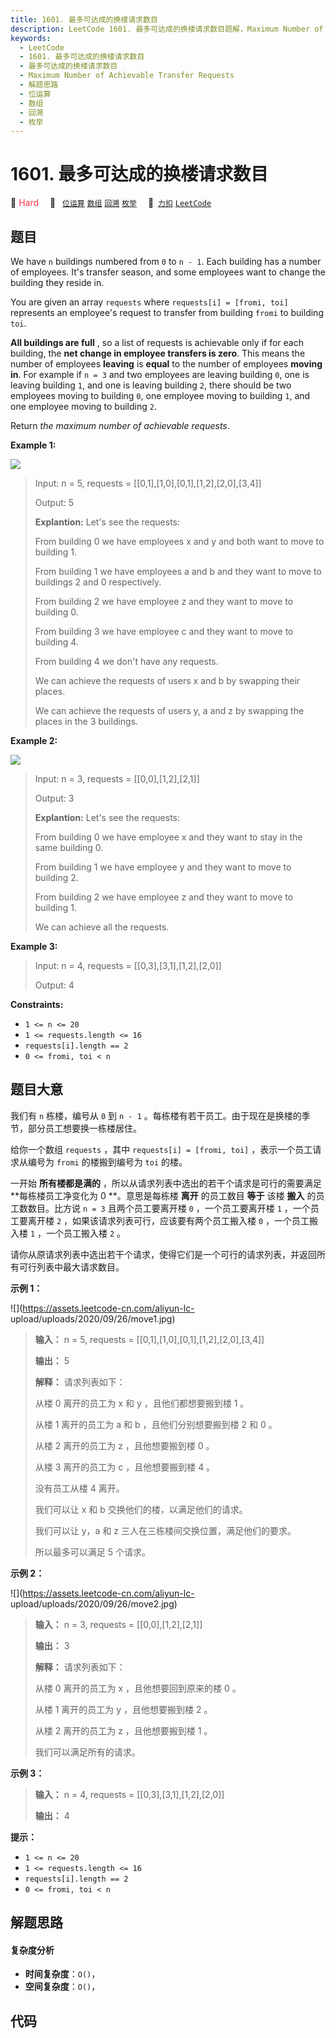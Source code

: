 ```yaml
---
title: 1601. 最多可达成的换楼请求数目
description: LeetCode 1601. 最多可达成的换楼请求数目题解，Maximum Number of Achievable Transfer Requests，包含解题思路、复杂度分析以及完整的 JavaScript 代码实现。
keywords:
  - LeetCode
  - 1601. 最多可达成的换楼请求数目
  - 最多可达成的换楼请求数目
  - Maximum Number of Achievable Transfer Requests
  - 解题思路
  - 位运算
  - 数组
  - 回溯
  - 枚举
---
```


# 1601. 最多可达成的换楼请求数目

🔴 <font color=#ff334b>Hard</font>&emsp; 🔖&ensp; [`位运算`](/tag/bit-manipulation.md) [`数组`](/tag/array.md) [`回溯`](/tag/backtracking.md) [`枚举`](/tag/enumeration.md)&emsp; 🔗&ensp;[`力扣`](https://leetcode.cn/problems/maximum-number-of-achievable-transfer-requests) [`LeetCode`](https://leetcode.com/problems/maximum-number-of-achievable-transfer-requests)

## 题目

We have `n` buildings numbered from `0` to `n - 1`. Each building has a number
of employees. It's transfer season, and some employees want to change the
building they reside in.

You are given an array `requests` where `requests[i] = [fromi, toi]`
represents an employee's request to transfer from building `fromi` to building
`toi`.

**All buildings are full** , so a list of requests is achievable only if for
each building, the **net change in employee transfers is zero**. This means
the number of employees **leaving** is **equal** to the number of employees
**moving in**. For example if `n = 3` and two employees are leaving building
`0`, one is leaving building `1`, and one is leaving building `2`, there
should be two employees moving to building `0`, one employee moving to
building `1`, and one employee moving to building `2`.

Return _the maximum number of achievable requests_.



**Example 1:**

![](https://assets.leetcode.com/uploads/2020/09/10/move1.jpg)

> Input: n = 5, requests = [[0,1],[1,0],[0,1],[1,2],[2,0],[3,4]]
> 
> Output: 5
> 
> **Explantion:** Let's see the requests:
> 
> From building 0 we have employees x and y and both want to move to building 1.
> 
> From building 1 we have employees a and b and they want to move to buildings 2 and 0 respectively.
> 
> From building 2 we have employee z and they want to move to building 0.
> 
> From building 3 we have employee c and they want to move to building 4.
> 
> From building 4 we don't have any requests.
> 
> We can achieve the requests of users x and b by swapping their places.
> 
> We can achieve the requests of users y, a and z by swapping the places in the 3 buildings.

**Example 2:**

![](https://assets.leetcode.com/uploads/2020/09/10/move2.jpg)

> Input: n = 3, requests = [[0,0],[1,2],[2,1]]
> 
> Output: 3
> 
> **Explantion:** Let's see the requests:
> 
> From building 0 we have employee x and they want to stay in the same building 0.
> 
> From building 1 we have employee y and they want to move to building 2.
> 
> From building 2 we have employee z and they want to move to building 1.
> 
> We can achieve all the requests. 

**Example 3:**

> Input: n = 4, requests = [[0,3],[3,1],[1,2],[2,0]]
> 
> Output: 4

**Constraints:**

  * `1 <= n <= 20`
  * `1 <= requests.length <= 16`
  * `requests[i].length == 2`
  * `0 <= fromi, toi < n`


## 题目大意

我们有 `n` 栋楼，编号从 `0` 到 `n - 1` 。每栋楼有若干员工。由于现在是换楼的季节，部分员工想要换一栋楼居住。

给你一个数组 `requests` ，其中 `requests[i] = [fromi, toi]` ，表示一个员工请求从编号为 `fromi`
的楼搬到编号为 `toi` 的楼。

一开始 **所有楼都是满的** ，所以从请求列表中选出的若干个请求是可行的需要满足 **每栋楼员工净变化为 0  **。意思是每栋楼 **离开**
的员工数目 **等于**  该楼 **搬入**  的员工数数目。比方说 `n = 3` 且两个员工要离开楼 `0` ，一个员工要离开楼 `1`
，一个员工要离开楼 `2` ，如果该请求列表可行，应该要有两个员工搬入楼 `0` ，一个员工搬入楼 `1` ，一个员工搬入楼 `2` 。

请你从原请求列表中选出若干个请求，使得它们是一个可行的请求列表，并返回所有可行列表中最大请求数目。



**示例 1：**

![](https://assets.leetcode-cn.com/aliyun-lc-
upload/uploads/2020/09/26/move1.jpg)

> 
> 
> 
> 
> 
> **输入：** n = 5, requests = [[0,1],[1,0],[0,1],[1,2],[2,0],[3,4]]
> 
> **输出：** 5
> 
> **解释：** 请求列表如下：
> 
> 从楼 0 离开的员工为 x 和 y ，且他们都想要搬到楼 1 。
> 
> 从楼 1 离开的员工为 a 和 b ，且他们分别想要搬到楼 2 和 0 。
> 
> 从楼 2 离开的员工为 z ，且他想要搬到楼 0 。
> 
> 从楼 3 离开的员工为 c ，且他想要搬到楼 4 。
> 
> 没有员工从楼 4 离开。
> 
> 我们可以让 x 和 b 交换他们的楼，以满足他们的请求。
> 
> 我们可以让 y，a 和 z 三人在三栋楼间交换位置，满足他们的要求。
> 
> 所以最多可以满足 5 个请求。

**示例 2：**

![](https://assets.leetcode-cn.com/aliyun-lc-
upload/uploads/2020/09/26/move2.jpg)

> 
> 
> 
> 
> 
> **输入：** n = 3, requests = [[0,0],[1,2],[2,1]]
> 
> **输出：** 3
> 
> **解释：** 请求列表如下：
> 
> 从楼 0 离开的员工为 x ，且他想要回到原来的楼 0 。
> 
> 从楼 1 离开的员工为 y ，且他想要搬到楼 2 。
> 
> 从楼 2 离开的员工为 z ，且他想要搬到楼 1 。
> 
> 我们可以满足所有的请求。

**示例 3：**

> 
> 
> 
> 
> 
> **输入：** n = 4, requests = [[0,3],[3,1],[1,2],[2,0]]
> 
> **输出：** 4
> 
> 



**提示：**

  * `1 <= n <= 20`
  * `1 <= requests.length <= 16`
  * `requests[i].length == 2`
  * `0 <= fromi, toi < n`


## 解题思路

#### 复杂度分析

- **时间复杂度**：`O()`，
- **空间复杂度**：`O()`，

## 代码

```javascript

```